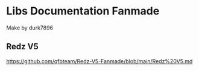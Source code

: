 # Libs Documentation Fanmade
Make by durk7896

## Redz V5
https://github.com/qfbteam/Redz-V5-Fanmade/blob/main/Redz%20V5.md
